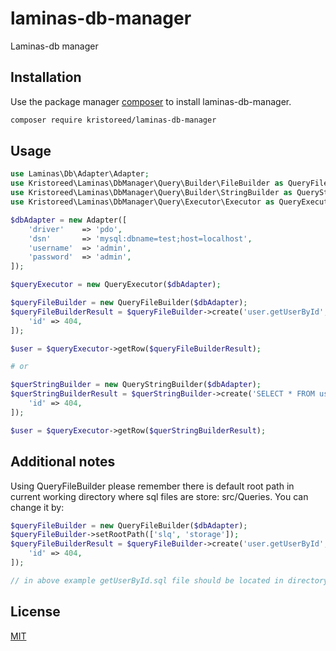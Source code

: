 # laminas-db-manager

Laminas-db manager

## Installation

Use the package manager [composer](https://getcomposer.org/) to install laminas-db-manager.

```bash
composer require kristoreed/laminas-db-manager
```

## Usage

```php
use Laminas\Db\Adapter\Adapter;
use Kristoreed\Laminas\DbManager\Query\Builder\FileBuilder as QueryFileBuilder;
use Kristoreed\Laminas\DbManager\Query\Builder\StringBuilder as QueryStringBuilder;
use Kristoreed\Laminas\DbManager\Query\Executor\Executor as QueryExecutor;

$dbAdapter = new Adapter([
    'driver'    => 'pdo',
    'dsn'       => 'mysql:dbname=test;host=localhost',
    'username'  => 'admin',
    'password'  => 'admin',
]);

$queryExecutor = new QueryExecutor($dbAdapter);

$queryFileBuilder = new QueryFileBuilder($dbAdapter);
$queryFileBuilderResult = $queryFileBuilder->create('user.getUserById', [
    'id' => 404,
]);

$user = $queryExecutor->getRow($queryFileBuilderResult);

# or 

$querStringBuilder = new QueryStringBuilder($dbAdapter);
$querStringBuilderResult = $querStringBuilder->create('SELECT * FROM users AS u WHERE u.id=:id', [
    'id' => 404,
]);

$user = $queryExecutor->getRow($querStringBuilderResult);

```

## Additional notes
Using QueryFileBuilder please remember there is default root path in current working directory where sql files are store: src/Queries.
You can change it by:
```php
$queryFileBuilder = new QueryFileBuilder($dbAdapter);
$queryFileBuilder->setRootPath(['slq', 'storage']);
$queryFileBuilderResult = $queryFileBuilder->create('user.getUserById', [
    'id' => 404,
]);

// in above example getUserById.sql file should be located in directory: sql\storage\user\
```

## License
[MIT](https://choosealicense.com/licenses/mit/)
